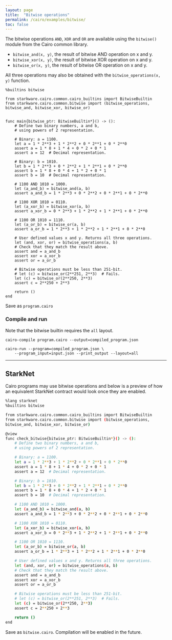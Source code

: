 ```yaml
---
layout: page
title:  "Bitwise operations"
permalink: /cairo/examples/bitwise/
toc: false
---
```


The bitwise operations `AND`, `XOR` and `OR` are available using the `bitwise()` module
from the Cairo common library.

-   `bitwise_and(x, y)`, the result of bitwise AND operation on x and y.
-   `bitwise_xor(x, y)`, the result of bitwise XOR operation on x and y.
-   `bitwise_or(x, y)`, the result of bitwise OR operation on x and y.

All three operations may also be obtained with the `bitwise_operations(x, y)` function.

```
%builtins bitwise

from starkware.cairo.common.cairo_builtins import BitwiseBuiltin
from starkware.cairo.common.bitwise import (bitwise_operations,
bitwise_and, bitwise_xor, bitwise_or)


func main{bitwise_ptr: BitwiseBuiltin*}() -> ():
    # Define two binary numbers, a and b,
    # using powers of 2 representation.

    # Binary: a = 1100.
    let a = 1 * 2**3 + 1 * 2**2 + 0 * 2**1 + 0 * 2**0
    assert a = 1 * 8 + 1 * 4 + 0 * 2 + 0 * 1
    assert a = 12  # Decimal representation.

    # Binary: b = 1010.
    let b = 1 * 2**3 + 0 * 2**2 + 1 * 2**1 + 0 * 2**0
    assert b = 1 * 8 + 0 * 4 + 1 * 2 + 0 * 1
    assert b = 10  # Decimal representation.

    # 1100 AND 1010 = 1000.
    let (a_and_b) = bitwise_and(a, b)
    assert a_and_b = 1 * 2**3 + 0 * 2**2 + 0 * 2**1 + 0 * 2**0

    # 1100 XOR 1010 = 0110.
    let (a_xor_b) = bitwise_xor(a, b)
    assert a_xor_b = 0 * 2**3 + 1 * 2**2 + 1 * 2**1 + 0 * 2**0

    # 1100 OR 1010 = 1110.
    let (a_or_b) = bitwise_or(a, b)
    assert a_or_b = 1 * 2**3 + 1 * 2**2 + 1 * 2**1 + 0 * 2**0

    # User defined values x and y. Returns all three operations.
    let (and, xor, or) = bitwise_operations(a, b)
    # Check that they match the result above.
    assert and = a_and_b
    assert xor = a_xor_b
    assert or = a_or_b

    # Bitwise operations must be less than 251-bit.
    # let (c) = bitwise_or(2**251, 2**3)  # Fails.
    let (c) = bitwise_or(2**250, 2**3)
    assert c = 2**250 + 2**3

    return ()
end

```
Save as `program.cairo`

### Compile and run

Note that the bitwise builtin requires the `all` layout.

```
cairo-compile program.cairo --output=compiled_program.json

cairo-run --program=compiled_program.json \
    --program_input=input.json --print_output --layout=all
```


------

## StarkNet

Cairo programs may use bitwise operations and below is a preview
of how an equivalent StarkNet contract would look once they are enabled.

```sh
%lang starknet
%builtins bitwise

from starkware.cairo.common.cairo_builtins import BitwiseBuiltin
from starkware.cairo.common.bitwise import (bitwise_operations,
bitwise_and, bitwise_xor, bitwise_or)

@view
func check_bitwise{bitwise_ptr: BitwiseBuiltin*}() -> ():
    # Define two binary numbers, a and b,
    # using powers of 2 representation.

    # Binary: a = 1100.
    let a = 1 * 2**3 + 1 * 2**2 + 0 * 2**1 + 0 * 2**0
    assert a = 1 * 8 + 1 * 4 + 0 * 2 + 0 * 1
    assert a = 12  # Decimal representation.

    # Binary: b = 1010.
    let b = 1 * 2**3 + 0 * 2**2 + 1 * 2**1 + 0 * 2**0
    assert b = 1 * 8 + 0 * 4 + 1 * 2 + 0 * 1
    assert b = 10  # Decimal representation.

    # 1100 AND 1010 = 1000.
    let (a_and_b) = bitwise_and(a, b)
    assert a_and_b = 1 * 2**3 + 0 * 2**2 + 0 * 2**1 + 0 * 2**0

    # 1100 XOR 1010 = 0110.
    let (a_xor_b) = bitwise_xor(a, b)
    assert a_xor_b = 0 * 2**3 + 1 * 2**2 + 1 * 2**1 + 0 * 2**0

    # 1100 OR 1010 = 1110.
    let (a_or_b) = bitwise_or(a, b)
    assert a_or_b = 1 * 2**3 + 1 * 2**2 + 1 * 2**1 + 0 * 2**0

    # User defined values x and y. Returns all three operations.
    let (and, xor, or) = bitwise_operations(a, b)
    # Check that they match the result above.
    assert and = a_and_b
    assert xor = a_xor_b
    assert or = a_or_b

    # Bitwise operations must be less than 251-bit.
    # let (c) = bitwise_or(2**251, 2**3)  # Fails.
    let (c) = bitwise_or(2**250, 2**3)
    assert c = 2**250 + 2**3

    return ()
end

```
Save as `bitwise.cairo`. Compilation will be enabled in the future.



